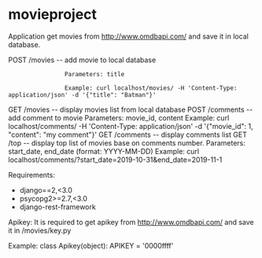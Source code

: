 # movieproject

Application get movies from http://www.omdbapi.com/ and save it in local database.

POST /movies   -- add movie to local database

                    Parameters: title
                    
                    Example: curl localhost/movies/ -H 'Content-Type: application/json' -d '{"title": "Batman"}'
                    
GET /movies     -- display movies list from local database
POST /comments -- add comment to movie
                    Parameters: movie_id, content
                    Example: curl localhost/comments/ -H 'Content-Type: application/json' -d '{"movie_id": 1, "content": "my comment"}'
GET /comments  -- display comments list
GET /top       -- display top list of movies base on comments number. 
                    Parameters: start_date, end_date (format: YYYY-MM-DD)
                    Example: curl localhost/comments/?start_date=2019-10-31&end_date=2019-11-1

Requirements:
- django==2,<3.0
- psycopg2>=2.7,<3.0
- django-rest-framework

Apikey:
It is required to get apikey from http://www.omdbapi.com/ and save it in /movies/key.py

Example:
    class Apikey(object):
        APIKEY = '0000ffff'
